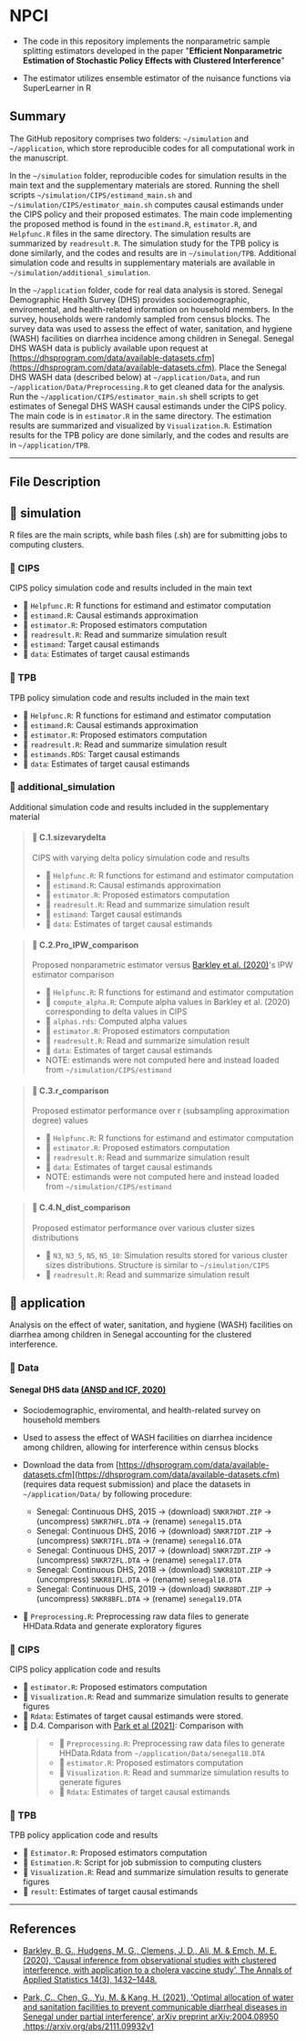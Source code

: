 # NPCI

- The code in this repository implements the nonparametric sample splitting estimators developed in the paper "**Efficient Nonparametric Estimation of Stochastic Policy Effects with Clustered Interference**"
 
- The estimator utilizes ensemble estimator of the nuisance functions via SuperLearner in R

## Summary

The GitHub repository comprises two folders: `~/simulation` and `~/application`, which store reproducible codes for all computational work in the manuscript.

In the `~/simulation` folder, reproducible codes for simulation results in the main text and the supplementary materials are stored. Running the shell scripts `~/simulation/CIPS/estimand_main.sh` and `~/simulation/CIPS/estimator_main.sh` computes causal estimands under the CIPS policy and their proposed estimates. The main code implementing the proposed method is found in the `estimand.R`, `estimator.R`, and `Helpfunc.R` files in the same directory. The simulation results are summarized by `readresult.R`. The simulation study for the TPB policy is done similarly, and the codes and results are in `~/simulation/TPB`. Additional simulation code and results in supplementary materials are available in `~/simulation/additional_simulation`.

In the `~/application` folder, code for real data analysis is stored. 
Senegal Demographic Health Survey (DHS) provides sociodemographic, enviromental, and health-related information on household members. 
In the survey, households were randomly sampled from census blocks. 
The survey data was used to assess the effect of water, sanitation, and hygiene (WASH) facilities on diarrhea incidence among children in Senegal.
Senegal DHS WASH data is publicly available upon request at [https://dhsprogram.com/data/available-datasets.cfm](https://dhsprogram.com/data/available-datasets.cfm).
Place the Senegal DHS WASH data (described below) at `~/application/Data`, 
and run `~/application/Data/Preprocessing.R` to get cleaned data for the analysis. 
Run the `~/application/CIPS/estimator_main.sh` shell scripts to get estimates of Senegal DHS WASH causal estimands under the CIPS policy. The main code is in `estimator.R` in the same directory. The estimation results are summarized and visualized by `Visualization.R`. Estimation results for the TPB policy are done similarly, and the codes and results are in `~/application/TPB`.

***

## File Description

## :file_folder: simulation

R files are the main scripts, while bash files (.sh) are for submitting jobs to computing clusters.

### :file_folder: CIPS

CIPS policy simulation code and results included in the main text

- :page_facing_up: `Helpfunc.R`: R functions for estimand and estimator computation
- :page_facing_up: `estimand.R`: Causal estimands approximation
- :page_facing_up: `estimator.R`: Proposed estimators computation
- :page_facing_up: `readresult.R`: Read and summarize simulation result
- :file_folder: `estimand`: Target causal estimands
- :file_folder: `data`: Estimates of target causal estimands

### :file_folder: TPB

TPB policy simulation code and results included in the main text

- :page_facing_up: `Helpfunc.R`: R functions for estimand and estimator computation
- :page_facing_up: `estimand.R`: Causal estimands approximation
- :page_facing_up: `estimator.R`: Proposed estimators computation
- :page_facing_up: `readresult.R`: Read and summarize simulation result
- :page_facing_up: `estimands.RDS`: Target causal estimands
- :file_folder: `data`: Estimates of target causal estimands
  
### :file_folder: additional_simulation

Additional simulation code and results included in the supplementary material

> #### :file_folder: C.1.sizevarydelta
> CIPS with varying delta policy simulation code and results
> - :page_facing_up: `Helpfunc.R`: R functions for estimand and estimator computation
> - :page_facing_up: `estimand.R`: Causal estimands approximation
> - :page_facing_up: `estimator.R`: Proposed estimators computation
> - :page_facing_up: `readresult.R`: Read and summarize simulation result
> - :file_folder: `estimand`: Target causal estimands
> - :file_folder: `data`: Estimates of target causal estimands

> #### :file_folder: C.2.Pro_IPW_comparison
> Proposed nonparametric estimator versus [Barkley et al. (2020)](https://projecteuclid.org/journals/annals-of-applied-statistics/volume-14/issue-3/Causal-inference-from-observational-studies-with-clustered-interference-with-application/10.1214/19-AOAS1314.full)'s IPW estimator comparison
> - :page_facing_up: `Helpfunc.R`: R functions for estimand and estimator computation
> - :page_facing_up: `compute_alpha.R`: Compute alpha values in Barkley et al. (2020) corresponding to delta values in CIPS
> - :page_facing_up: `alphas.rds`: Computed alpha values
> - :page_facing_up: `estimator.R`: Proposed estimators computation
> - :page_facing_up: `readresult.R`: Read and summarize simulation result
> - :file_folder: `data`: Estimates of target causal estimands 
> - NOTE: estimands were not computed here and instead loaded from `~/simulation/CIPS/estimand`

> #### :file_folder: C.3.r_comparison
> Proposed estimator performance over r (subsampling approximation degree) values
> - :page_facing_up: `Helpfunc.R`: R functions for estimand and estimator computation
> - :page_facing_up: `estimator.R`: Proposed estimators computation
> - :page_facing_up: `readresult.R`: Read and summarize simulation result
> - :file_folder: `data`: Estimates of target causal estimands
> - NOTE: estimands were not computed here and instead loaded from `~/simulation/CIPS/estimand`

> #### :file_folder: C.4.N_dist_comparison
> Proposed estimator performance over various cluster sizes distributions
> - :file_folder: `N3`, `N3_5`, `N5`, `N5_10`: Simulation results stored for various cluster sizes distributions. Structure is similar to `~/simulation/CIPS`
> - :page_facing_up: `readresult.R`: Read and summarize simulation result





## :file_folder: application

Analysis on the effect of water, sanitation, and hygiene (WASH) facilities on diarrhea among children in Senegal accounting for the clustered interference.

### :file_folder: Data

#### Senegal DHS data [(ANSD and ICF, 2020)](https://www.dhsprogram.com/pubs/pdf/FR368/FR368.pdf)
- Sociodemographic, enviromental, and health-related survey on household members 
- Used to assess the effect of WASH facilities on diarrhea incidence among children, allowing for interference within census blocks
- Download the data from [https://dhsprogram.com/data/available-datasets.cfm](https://dhsprogram.com/data/available-datasets.cfm) 
(requires data request submission) and place the datasets in `~/application/Data/` by following procedure:
  - Senegal: Continuous DHS, 2015 -> (download) `SNKR7HDT.ZIP` -> (uncompress) `SNKR7HFL.DTA` -> (rename) `senegal15.DTA`
  - Senegal: Continuous DHS, 2016 -> (download) `SNKR7IDT.ZIP` -> (uncompress) `SNKR7IFL.DTA` -> (rename) `senegal16.DTA`
  - Senegal: Continuous DHS, 2017 -> (download) `SNKR7ZDT.ZIP` -> (uncompress) `SNKR7ZFL.DTA` -> (rename) `senegal17.DTA`
  - Senegal: Continuous DHS, 2018 -> (download) `SNKR81DT.ZIP` -> (uncompress) `SNKR81FL.DTA` -> (rename) `senegal18.DTA`
  - Senegal: Continuous DHS, 2019 -> (download) `SNKR8BDT.ZIP` -> (uncompress) `SNKR8BFL.DTA` -> (rename) `senegal19.DTA`

- :page_facing_up: `Preprocessing.R`: Preprocessing raw data files to generate HHData.Rdata and generate exploratory figures

### :file_folder: CIPS

CIPS policy application code and results

- :page_facing_up: `estimator.R`: Proposed estimators computation
- :page_facing_up: `Visualization.R`: Read and summarize simulation results to generate figures
- :file_folder: `Rdata`: Estimates of target causal estimands were stored.
- :file_folder: D.4. Comparison with [Park et al (2021)](https://arxiv.org/abs/2111.09932v1): Comparison with
  >- :page_facing_up: `Preprocessing.R`: Preprocessing raw data files to generate HHData.Rdata from `~/application/Data/senegal18.DTA`
  >- :page_facing_up: `estimator.R`: Proposed estimators computation
  >- :page_facing_up: `Visualization.R`: Read and summarize simulation results to generate figures
  >- :file_folder: `Rdata`: Estimates of target causal estimands

### :file_folder: TPB

TPB policy application code and results

- :page_facing_up: `Estimator.R`: Proposed estimators computation
- :page_facing_up: `Estimation.R`: Script for job submission to computing clusters
- :page_facing_up: `Visualization.R`: Read and summarize simulation results to generate figures
- :file_folder: `result`: Estimates of target causal estimands

***

## References
- [Barkley, B. G., Hudgens, M. G., Clemens, J. D., Ali, M. & Emch, M. E. (2020), ‘Causal
inference from observational studies with clustered interference, with application to a
cholera vaccine study’, The Annals of Applied Statistics 14(3), 1432–1448.](https://projecteuclid.org/journals/annals-of-applied-statistics/volume-14/issue-3/Causal-inference-from-observational-studies-with-clustered-interference-with-application/10.1214/19-AOAS1314.full)

- [Park, C., Chen, G., Yu, M. & Kang, H. (2021), ‘Optimal allocation of water and sanitation
facilities to prevent communicable diarrheal diseases in Senegal under partial interference’,
arXiv preprint arXiv:2004.08950 .](https://arxiv.org/abs/2111.09932v1)https://arxiv.org/abs/2111.09932v1

